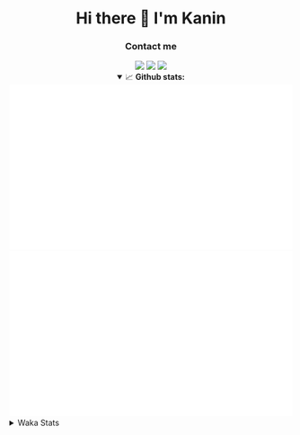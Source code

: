 <div align="center">
 <h1>Hi there 👋 I'm Kanin</h1>
 <h3>Contact me</h3>
 <a href="mailto:im@kanin.dev"><img src="https://img.shields.io/badge/gmail-%23D14836.svg?&style=for-the-badge&logo=gmail&logoColor=white"/></a>
 <a href="https://twitter.com/KaninDev"><img src="https://img.shields.io/badge/twitter-%231DA1F2.svg?&style=for-the-badge&logo=twitter&logoColor=white"/></a>
 <a href="https://www.linkedin.com/in/KaninDev"><img src="https://img.shields.io/badge/linkedin-%230077B5.svg?&style=for-the-badge&logo=linkedin&logoColor=white"/></a>
<details open>
  <summary>📈 <b>Github stats:</b></summary>
  <img src="https://github.com/Kanin/Kanin/blob/master/scripts/GitHubStats/generated/overview.svg"/>
  <img src="https://github.com/Kanin/Kanin/blob/master/scripts/GitHubStats/generated/languages.svg"/>
</details>
</div>

<details>
 <summary>Waka Stats</summary>

<!--START_SECTION:waka-->
![Profile Views](http://img.shields.io/badge/Profile%20Views-4-blue)

![Lines of code](https://img.shields.io/badge/From%20Hello%20World%20I%27ve%20Written-764443%20lines%20of%20code-blue)

**🐱 My Github Data** 

> 🏆 286 Contributions in the Year 2020
 > 
> 📦 5.6 kB Used in Github's Storage 
 > 
> 🚫 Not Opted to Hire
 > 
> 📜 6 Public Repositories
 > 
> 🔑 3 Private Repositories 

**I'm an Early 🐤** 

```text
🌞 Morning    86 commits     ██████░░░░░░░░░░░░░░░░░░░   25.15% 
🌆 Daytime    116 commits    ████████░░░░░░░░░░░░░░░░░   33.92% 
🌃 Evening    81 commits     ██████░░░░░░░░░░░░░░░░░░░   23.68% 
🌙 Night      59 commits     ████░░░░░░░░░░░░░░░░░░░░░   17.25%

```
📅 **I'm Most Productive on Sunday** 

```text
Monday       61 commits     ████░░░░░░░░░░░░░░░░░░░░░   17.84% 
Tuesday      40 commits     ███░░░░░░░░░░░░░░░░░░░░░░   11.7% 
Wednesday    52 commits     ███░░░░░░░░░░░░░░░░░░░░░░   15.2% 
Thursday     33 commits     ██░░░░░░░░░░░░░░░░░░░░░░░   9.65% 
Friday       37 commits     ██░░░░░░░░░░░░░░░░░░░░░░░   10.82% 
Saturday     46 commits     ███░░░░░░░░░░░░░░░░░░░░░░   13.45% 
Sunday       73 commits     █████░░░░░░░░░░░░░░░░░░░░   21.35%

```


📊 **This Week I Spent My Time On** 

```text
⌚︎ Time Zone: America/New_York

💬 Programming Languages: 
Python                   19 hrs 6 mins       ██████████████████████░░░   91.2% 
Other                    40 mins             ░░░░░░░░░░░░░░░░░░░░░░░░░   3.19% 
virtualenv               29 mins             ░░░░░░░░░░░░░░░░░░░░░░░░░   2.33% 
Markdown                 14 mins             ░░░░░░░░░░░░░░░░░░░░░░░░░   1.14% 
INI                      11 mins             ░░░░░░░░░░░░░░░░░░░░░░░░░   0.9%

🔥 Editors: 
PyCharm                  20 hrs 56 mins      █████████████████████████   100.0%

🐱‍💻 Projects: 
Naila.py                 11 hrs 6 mins       █████████████░░░░░░░░░░░░   53.06% 
TomsBot                  7 hrs 6 mins        ████████░░░░░░░░░░░░░░░░░   33.94% 
sheri-discord            1 hr 40 mins        ██░░░░░░░░░░░░░░░░░░░░░░░   8.0% 
Naila.bot                1 hr 2 mins         █░░░░░░░░░░░░░░░░░░░░░░░░   5.0%

💻 Operating System: 
Windows                  20 hrs 56 mins      █████████████████████████   100.0%

```

**I Mostly Code in Python** 

```text
Python                   17 repos            ███████████████████░░░░░░   77.27% 
JavaScript               2 repos             ██░░░░░░░░░░░░░░░░░░░░░░░   9.09% 
Kotlin                   1 repo              █░░░░░░░░░░░░░░░░░░░░░░░░   4.55% 
HTML                     1 repo              █░░░░░░░░░░░░░░░░░░░░░░░░   4.55% 
Java                     1 repo              █░░░░░░░░░░░░░░░░░░░░░░░░   4.55%

```


**Timeline**

![Chart not found](https://github.com/Kanin/Kanin/blob/master/charts/bar_graph.png) 


<!--END_SECTION:waka-->
</details>

